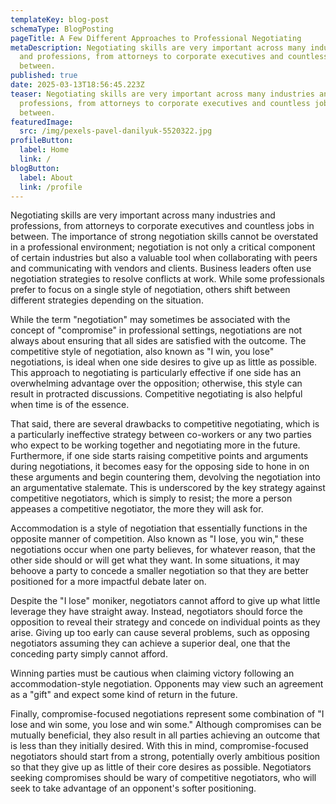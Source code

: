 ```yaml
---
templateKey: blog-post
schemaType: BlogPosting
pageTitle: A Few Different Approaches to Professional Negotiating
metaDescription: Negotiating skills are very important across many industries
  and professions, from attorneys to corporate executives and countless jobs in
  between.
published: true
date: 2025-03-13T18:56:45.223Z
teaser: Negotiating skills are very important across many industries and
  professions, from attorneys to corporate executives and countless jobs in
  between.
featuredImage:
  src: /img/pexels-pavel-danilyuk-5520322.jpg
profileButton:
  label: Home
  link: /
blogButton:
  label: About
  link: /profile
---
```

Negotiating skills are very important across many industries and professions, from attorneys to corporate executives and countless jobs in between. The importance of strong negotiation skills cannot be overstated in a professional environment; negotiation is not only a critical component of certain industries but also a valuable tool when collaborating with peers and communicating with vendors and clients. Business leaders often use negotiation strategies to resolve conflicts at work. While some professionals prefer to focus on a single style of negotiation, others shift between different strategies depending on the situation.

While the term "negotiation" may sometimes be associated with the concept of "compromise" in professional settings, negotiations are not always about ensuring that all sides are satisfied with the outcome. The competitive style of negotiation, also known as "I win, you lose" negotiations, is ideal when one side desires to give up as little as possible. This approach to negotiating is particularly effective if one side has an overwhelming advantage over the opposition; otherwise, this style can result in protracted discussions. Competitive negotiating is also helpful when time is of the essence.



That said, there are several drawbacks to competitive negotiating, which is a particularly ineffective strategy between co-workers or any two parties who expect to be working together and negotiating more in the future. Furthermore, if one side starts raising competitive points and arguments during negotiations, it becomes easy for the opposing side to hone in on these arguments and begin countering them, devolving the negotiation into an argumentative stalemate. This is underscored by the key strategy against competitive negotiators, which is simply to resist; the more a person appeases a competitive negotiator, the more they will ask for.



Accommodation is a style of negotiation that essentially functions in the opposite manner of competition. Also known as "I lose, you win," these negotiations occur when one party believes, for whatever reason, that the other side should or will get what they want. In some situations, it may behoove a party to concede a smaller negotiation so that they are better positioned for a more impactful debate later on.

Despite the "I lose" moniker, negotiators cannot afford to give up what little leverage they have straight away. Instead, negotiators should force the opposition to reveal their strategy and concede on individual points as they arise. Giving up too early can cause several problems, such as opposing negotiators assuming they can achieve a superior deal, one that the conceding party simply cannot afford.

Winning parties must be cautious when claiming victory following an accommodation-style negotiation. Opponents may view such an agreement as a "gift" and expect some kind of return in the future.

Finally, compromise-focused negotiations represent some combination of "I lose and win some, you lose and win some." Although compromises can be mutually beneficial, they also result in all parties achieving an outcome that is less than they initially desired. With this in mind, compromise-focused negotiators should start from a strong, potentially overly ambitious position so that they give up as little of their core desires as possible. Negotiators seeking compromises should be wary of competitive negotiators, who will seek to take advantage of an opponent's softer positioning.